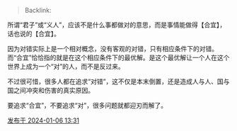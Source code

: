 > Backlink:

所谓“君子”或“义人”，应该不是什么事都做对的意思，而是事情能做得【合宜】，话也说的【合宜】。  
  
因为对错实际上是一个相对概念，没有客观的对错，只有相应条件下的对错。而“合宜”恰恰指的就是在这个相应条件下的最优解。是这个最优解让一个人在这个世界上成为一个“对”的人，而不是反过来。  
  
不过很可惜，很多人都在追求“对错”，这不仅是本末倒置，还是造成人与人、国与国之间冲突和伤害的真实原因。  
  
要追求“合宜”，不要追求“对”，很多问题就都迎刃而解了。

[发布于 2024-01-06 13:31](https://www.zhihu.com/pin/1726921062661750785)

